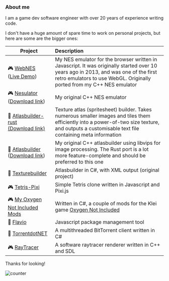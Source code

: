 ### About me

I am a game dev software engineer with over 20 years of experience writing code.

I don't have a huge amount of spare time to work on personal projects, but here are some are the bigger ones:

| Project       | Description           |
| ------------- |:----------------------|
| :video_game: [WebNES](https://github.com/peteward44/WebNES)</br>([Live Demo](http://peteward44.github.io/WebNES)) | My NES emulator for the browser written in Javascript. It was originally started over 10 years ago in 2013, and was one of the first retro emulators to use WebGL. Originally ported from my C++ NES emulator |
| :video_game: [Nesulator](https://github.com/peteward44/nesulator)</br>([Download link](https://github.com/peteward44/nesulator/releases)) | My original C++ NES emulator |
| :wrench: [Atlasbuilder-rust](https://github.com/peteward44/atlasbuilder-rust)</br>[(Download link)](https://github.com/peteward44/atlasbuilder-rust/releases/latest) | Texture atlas (spritesheet) builder. Takes numerous smaller images and tiles them efficiently into a power-of-two size texture, and outputs a customisable text file containing meta information |
| :wrench: [Atlasbuilder](https://github.com/peteward44/atlasbuilder)</br>([Download link](https://github.com/peteward44/atlasbuilder/releases)) | My original C++ atlasbuilder using libvips for image processing. The Rust port is a lot more feature-complete and should be preferred to this one |
| :wrench: [Texturebuilder](https://github.com/peteward44/texturebuilder) | Atlasbuilder in C#, with XML output (original project) |
| :video_game: [Tetris-Pixi](https://github.com/peteward44/tetris-pixi) | Simple Tetris clone written in Javascript and Pixi.js |
| :video_game: [My Oxygen Not Included Mods](https://github.com/peteward44/ONIMods) | Written in C#, a couple of mods for the Klei game [Oxygen Not Included](https://www.klei.com/games/oxygen-not-included) |
| :wrench: [Flavio](https://github.com/peteward44/flavio) | Javascript package management tool |
| :wrench: [TorrentdotNET](https://github.com/peteward44/torrent.net) | A multithreaded BitTorrent client written in C# |
| :video_game: [RayTracer](https://github.com/peteward44/raytracer) | A software raytracer renderer written in C++ and SDL |


Thanks for looking!

![counter](https://ennzc7mkk0m2t0s.m.pipedream.net)
